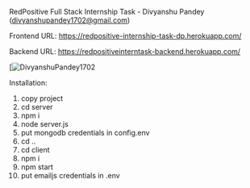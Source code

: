 RedPositive Full Stack Internship Task - Divyanshu Pandey (divyanshupandey1702@gmail.com)

Frontend URL: https://redpositive-internship-task-dp.herokuapp.com/

Backend URL: https://redpositiveinterntask-backend.herokuapp.com/

[![DivyanshuPandey1702](https://www.youtube.com/embed/8yVDEUswlVc)


Installation:

1. copy project
2. cd server
3. npm i
4. node server.js
5. put mongodb credentials in config.env
6. cd ..
7. cd client
8. npm i
9. npm start
10. put emailjs credentials in .env 
